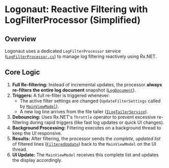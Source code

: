 # Logonaut: Reactive Filtering with LogFilterProcessor (Simplified)

## Overview

Logonaut uses a dedicated `LogFilterProcessor` service ([`LogFilterProcessor.cs`](../src/Logonaut.Core/LogFilterProcessor.cs)) to manage log filtering reactively using Rx.NET.

## Core Logic

1.  **Full Re-filtering:** Instead of incremental updates, the processor **always re-filters the entire log document** snapshot ([`LogDocument`](../src/Logonaut.Common/LogDocument.cs)).
2.  **Triggers:** A full re-filter is triggered whenever:
    *   The active filter settings are changed (`UpdateFilterSettings` called by [`MainViewModel`](../src/Logonaut.UI/ViewModels/MainViewModel.cs)).
    *   A new log line arrives from the file tailer ([`ILogTailerService`](../src/Logonaut.Core/ILogTailerService.cs)).
3.  **Debouncing:** Uses Rx.NET's `Throttle` operator to prevent excessive re-filtering during rapid triggers (like fast log updates or quick UI changes).
4.  **Background Processing:** Filtering executes on a background thread to keep the UI responsive.
5.  **Results:** After filtering, the processor sends the *complete, updated list* of filtered lines ([`FilteredUpdate`](../src/Logonaut.Core/FilteredUpdate.cs)) back to the `MainViewModel` on the UI thread.
6.  **UI Update:** The `MainViewModel` receives this complete list and updates the display accordingly.